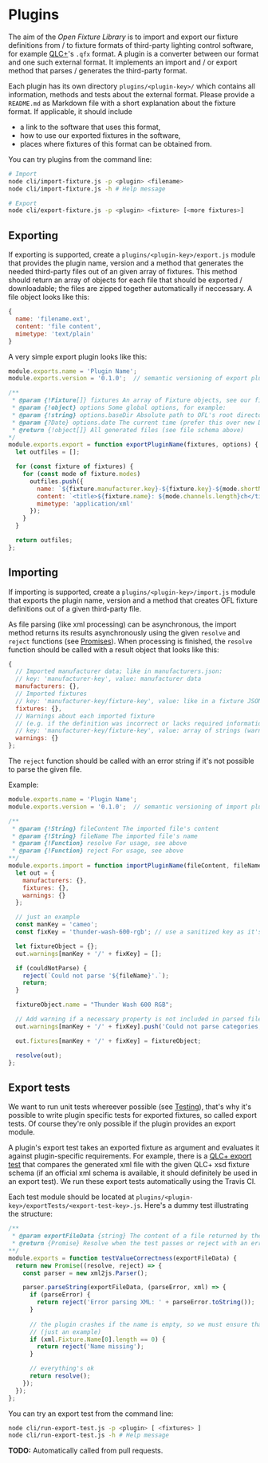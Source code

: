 # Plugins

The aim of the *Open Fixture Library* is to import and export our fixture definitions from / to fixture formats of third-party lighting control software, for example [QLC+](https://github.com/mcallegari/qlcplus)'s `.qfx` format. A plugin is a converter between our format and one such external format. It implements an import and / or export method that parses / generates the third-party format.

Each plugin has its own directory `plugins/<plugin-key>/` which contains all information, methods and tests about the external format. Please provide a `README.md` as Markdown file with a short explanation about the fixture format. If applicable, it should include

* a link to the software that uses this format,
* how to use our exported fixtures in the software,
* places where fixtures of this format can be obtained from.

You can try plugins from the command line:

```bash
# Import
node cli/import-fixture.js -p <plugin> <filename>
node cli/import-fixture.js -h # Help message

# Export
node cli/export-fixture.js -p <plugin> <fixture> [<more fixtures>]
```

## Exporting

If exporting is supported, create a `plugins/<plugin-key>/export.js` module that provides the plugin name, version and a method that generates the needed third-party files out of an given array of fixtures. This method should return an array of objects for each file that should be exported / downloadable; the files are zipped together automatically if neccessary. A file object looks like this:

```js
{
  name: 'filename.ext',
  content: 'file content',
  mimetype: 'text/plain'
}
```

A very simple export plugin looks like this:

```js
module.exports.name = 'Plugin Name';
module.exports.version = '0.1.0';  // semantic versioning of export plugin

/**
 * @param {!Fixture[]} fixtures An array of Fixture objects, see our fixture model
 * @param {!object} options Some global options, for example:
 * @param {!string} options.baseDir Absolute path to OFL's root directory
 * @param {?Date} options.date The current time (prefer this over new Date())
 * @return {!object[]} All generated files (see file schema above)
*/
module.exports.export = function exportPluginName(fixtures, options) {
  let outfiles = [];

  for (const fixture of fixtures) {
    for (const mode of fixture.modes)
      outfiles.push({
        name: `${fixture.manufacturer.key}-${fixture.key}-${mode.shortName}.xml`,
        content: `<title>${fixture.name}: ${mode.channels.length}ch</title>`, // this fixture definition is quite useless, normally it's way larger and computated using several helper functions
        mimetype: 'application/xml'
      });
    }
  }

  return outfiles;
};
```

## Importing

If importing is supported, create a `plugins/<plugin-key>/import.js` module that exports the plugin name, version and a method that creates OFL fixture definitions out of a given third-party file.

As file parsing (like xml processing) can be asynchronous, the import method returns its results asynchronously using the given `resolve` and `reject` functions (see [Promises](https://developer.mozilla.org/de/docs/Web/JavaScript/Reference/Global_Objects/Promise)). When processing is finished, the `resolve` function should be called with a result object that looks like this:

```js
{
  // Imported manufacturer data; like in manufacturers.json:
  // key: 'manufacturer-key', value: manufacturer data
  manufacturers: {},
  // Imported fixtures
  // key: 'manufacturer-key/fixture-key', value: like in a fixture JSON
  fixtures: {},
  // Warnings about each imported fixture
  // (e.g. if the definition was incorrect or lacks required information)
  // key: 'manufacturer-key/fixture-key', value: array of strings (warning messages)
  warnings: {}
};
```

The `reject` function should be called with an error string if it's not possible to parse the given file.

Example:

```js
module.exports.name = 'Plugin Name';
module.exports.version = '0.1.0';  // semantic versioning of import plugin

/**
 * @param {!String} fileContent The imported file's content
 * @param {!String} fileName The imported file's name
 * @param {!Function} resolve For usage, see above
 * @param {!Function} reject For usage, see above
**/
module.exports.import = function importPluginName(fileContent, fileName, resolve, reject) {
  let out = {
    manufacturers: {},
    fixtures: {},
    warnings: {}
  };

  // just an example
  const manKey = 'cameo';
  const fixKey = 'thunder-wash-600-rgb'; // use a sanitized key as it's used as filename!

  let fixtureObject = {};
  out.warnings[manKey + '/' + fixKey] = [];

  if (couldNotParse) {
    reject(`Could not parse '${fileName}'.`);
    return;
  }

  fixtureObject.name = "Thunder Wash 600 RGB";

  // Add warning if a necessary property is not included in parsed file
  out.warnings[manKey + '/' + fixKey].push('Could not parse categories, please specify them manually.');

  out.fixtures[manKey + '/' + fixKey] = fixtureObject;

  resolve(out);
};
```

## Export tests

We want to run unit tests whereever possible (see [Testing](testing.md)), that's why it's possible to write plugin specific tests for exported fixtures, so called export tests. Of course they're only possible if the plugin provides an export module.

A plugin's export test takes an exported fixture as argument and evaluates it against plugin-specific requirements. For example, there is a [QLC+ export test](../plugins/qlcplus/exportTests/xsd-schema-conformity.js) that compares the generated xml file with the given QLC+ xsd fixture schema (if an official xml schema is available, it should definitely be used in an export test). We run these export tests automatically using the Travis CI.

Each test module should be located at `plugins/<plugin-key>/exportTests/<export-test-key>.js`. Here's a dummy test illustrating the structure:

```js
/**
 * @param exportFileData {string} The content of a file returned by the plugins' export module.
 * @return {Promise} Resolve when the test passes or reject with an error if the test fails.
**/
module.exports = function testValueCorrectness(exportFileData) {
  return new Promise((resolve, reject) => {
    const parser = new xml2js.Parser();

    parser.parseString(exportFileData, (parseError, xml) => {
      if (parseError) {
        return reject('Error parsing XML: ' + parseError.toString());
      }
      
      // the plugin crashes if the name is empty, so we must ensure that this won't happen
      // (just an example)
      if (xml.Fixture.Name[0].length == 0) {
        return reject('Name missing');
      }

      // everything's ok
      return resolve();
    });
  });
};
```

You can try an export test from the command line:

```bash
node cli/run-export-test.js -p <plugin> [ <fixtures> ]
node cli/run-export-test.js -h # Help message
```

**TODO:** Automatically called from pull requests.
